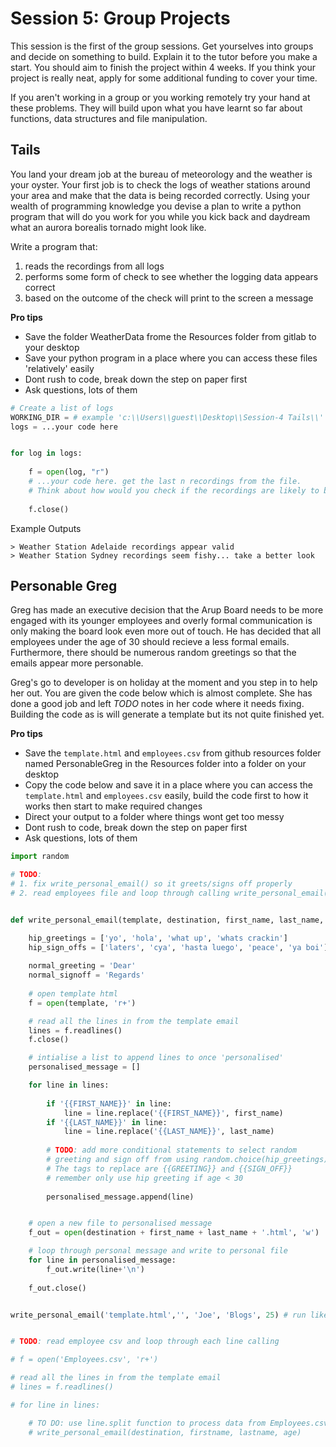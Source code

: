 # Session 5: Group Projects

This session is the first of the group sessions. Get yourselves into groups and decide on something to build. Explain it to the tutor before you make a start. You should aim to finish the project within 4 weeks. If you think your project is really neat, apply for some additional funding to cover your time.


If you aren't working in a group or you working remotely try your hand at these problems. They will build upon what you have learnt so far about functions, data structures and file manipulation.

## Tails

You land your dream job at the bureau of meteorology and the weather is your oyster. Your first job is to check the logs of weather stations around your area and make that the data is being recorded correctly. Using your wealth of programming knowledge you devise a plan to write a python program that will do you work for you while you kick back and daydream what an aurora borealis tornado might look like.

Write a program that:

1. reads the recordings from all logs
2. performs some form of check to see whether the logging data appears correct
3. based on the outcome of the check will print to the screen a message

__Pro tips__

 - Save the folder WeatherData frome the Resources folder from gitlab to your desktop 
 - Save your python program in a place where you can access these files 'relatively' easily
 - Dont rush to code, break down the step on paper first
 - Ask questions, lots of them

```py
# Create a list of logs
WORKING_DIR = # example 'c:\\Users\\guest\\Desktop\\Session-4 Tails\\'
logs = ...your code here


for log in logs:
	
	f = open(log, "r")
	# ...your code here. get the last n recordings from the file. 
	# Think about how would you check if the recordings are likely to be valid?
	
	f.close()
```

Example Outputs
```
> Weather Station Adelaide recordings appear valid
> Weather Station Sydney recordings seem fishy... take a better look
```


## Personable Greg

Greg has made an executive decision that the Arup Board needs to be more engaged with its younger employees and overly formal communication is only making the board look even more out of touch. He has decided that all employees under the age of 30 should recieve a less formal emails. Furthermore, there should be numerous random greetings so that the emails appear more personable.

Greg's go to developer is on holiday at the moment and you step in to help her out. You are given the code below which is almost complete. She has done a good job and left *TODO* notes in her code where it needs fixing. Building the code as is will generate a template but its not quite finished yet. 

__Pro tips__

 - Save the `template.html` and `employees.csv` from github resources folder named PersonableGreg in the Resources folder into a folder on your desktop
 - Copy the code below and save it in a place where you can access the `template.html` and `employees.csv` easily, build the code first to how it works then start to make required changes
 - Direct your output to a folder where things wont get too messy
 - Dont rush to code, break down the step on paper first
 - Ask questions, lots of them

```py
import random

# TODO:
# 1. fix write_personal_email() so it greets/signs off properly 
# 2. read employees file and loop through calling write_personal_email() with details from Employees.csv


def write_personal_email(template, destination, first_name, last_name, age):

    hip_greetings = ['yo', 'hola', 'what up', 'whats crackin']
    hip_sign_offs = ['laters', 'cya', 'hasta luego', 'peace', 'ya boi'] # feel free to add more
    
    normal_greeting = 'Dear'
    normal_signoff = 'Regards'
    
    # open template html
    f = open(template, 'r+')

    # read all the lines in from the template email
    lines = f.readlines()
    f.close()

    # intialise a list to append lines to once 'personalised'
    personalised_message = []

    for line in lines:
        
        if '{{FIRST_NAME}}' in line:
            line = line.replace('{{FIRST_NAME}}', first_name)
        if '{{LAST_NAME}}' in line:
            line = line.replace('{{LAST_NAME}}', last_name)
        
        # TODO: add more conditional statements to select random 
        # greeting and sign off from using random.choice(hip_greetings)
        # The tags to replace are {{GREETING}} and {{SIGN_OFF}}
        # remember only use hip greeting if age < 30
        
        personalised_message.append(line)


    # open a new file to personalised message
    f_out = open(destination + first_name + last_name + '.html', 'w')

    # loop through personal message and write to personal file
    for line in personalised_message:
        f_out.write(line+'\n')
    
    f_out.close()


write_personal_email('template.html','', 'Joe', 'Blogs', 25) # run like this to test function


# TODO: read employee csv and loop through each line calling 

# f = open('Employees.csv', 'r+')

# read all the lines in from the template email
# lines = f.readlines()

# for line in lines:

    # TO DO: use line.split function to process data from Employees.csv and then call
    # write_personal_email(destination, firstname, lastname, age)

```